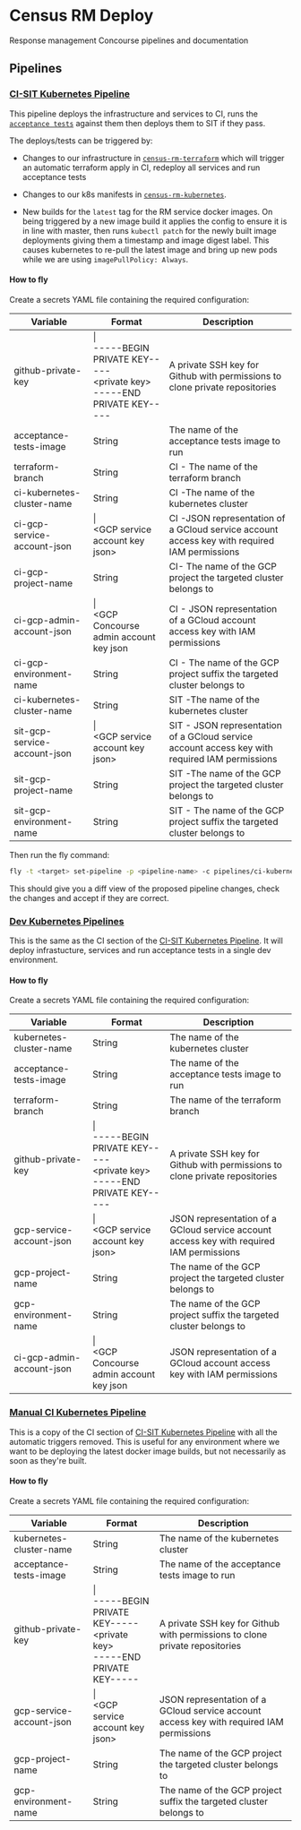 # Census RM Deploy
Response management Concourse pipelines and documentation

## Pipelines
### [CI-SIT Kubernetes Pipeline](pipelines/ci-sit-kubernetes-pipeline.yml)
This pipeline deploys the infrastructure and services to CI, runs the [`acceptance tests`](https://github.com/ONSdigital/census-rm-acceptance-tests) against them then deploys them to SIT if they pass.

The deploys/tests can be triggered by:
* Changes to our infrastructure in [`census-rm-terraform`](https://github.com/ONSdigital/census-rm-terraform) which will trigger an automatic terraform apply in CI, redeploy all services and run acceptance tests

* Changes to our k8s manifests in [`census-rm-kubernetes`](https://github.com/ONSdigital/census-rm-kubernetes).

* New builds for the `latest` tag for the RM service docker images. On being triggered by a new image build it applies the config to ensure it is in line with master, then runs `kubectl patch` for the newly built image deployments giving them a timestamp and image digest label. This causes kubernetes to re-pull the latest image and bring up new pods while we are using `imagePullPolicy: Always`.

#### How to fly
Create a secrets YAML file containing the required configuration:

| Variable                    | Format                                                                              | Description                                                                                   |
| --------------------------- | ----------------------------------------------------------------------------------- | --------------------------------------------------------------------------------------------- |
| github-private-key          | \| <br>-----BEGIN PRIVATE KEY----- <br>\<private key> <br>-----END PRIVATE KEY----- | A private SSH key for Github with permissions to clone private repositories                   |
| acceptance-tests-image      | String                                                                              | The name of the acceptance tests image to run                                                 |
| terraform-branch            | String                                                                              | CI - The name of the terraform branch                                                         |
| ci-kubernetes-cluster-name  | String                                                                              | CI -The name of the kubernetes cluster                                                        |
| ci-gcp-service-account-json | \| <br>\<GCP service account key json>                                              | CI -JSON representation of a GCloud service account access key with required IAM permissions  |
| ci-gcp-project-name         | String                                                                              | CI- The name of the GCP project the targeted cluster belongs to                               |
| ci-gcp-admin-account-json   | \| <br>\<GCP Concourse admin account key json                                       | CI - JSON representation of a GCloud account access key with IAM permissions                  |
| ci-gcp-environment-name     | String                                                                              | CI - The name of the GCP project suffix the targeted cluster belongs to                       |
| ci-kubernetes-cluster-name  | String                                                                              | SIT -The name of the kubernetes cluster                                                        |
| sit-gcp-service-account-json | \| <br>\<GCP service account key json>                                              | SIT - JSON representation of a GCloud service account access key with required IAM permissions |
| sit-gcp-project-name         | String                                                                              | SIT -The name of the GCP project the targeted cluster belongs to                               |
| sit-gcp-environment-name     | String                                                                              | SIT - The name of the GCP project suffix the targeted cluster belongs to                       |


Then run the fly command:
```bash
fly -t <target> set-pipeline -p <pipeline-name> -c pipelines/ci-kubernetes-pipeline.yml -l <path-to-secrets-yml>
```
This should give you a diff view of the proposed pipeline changes, check the changes and accept if they are correct.

### [Dev Kubernetes Pipelines](pipelines/dev-kubernetes-pipeline.yml)
This is the same as the CI section of the [CI-SIT Kubernetes Pipeline](#ci-sit-kubernetes-pipeline). It will deploy infrastucture, services and run acceptance tests in a single dev environment. 

#### How to fly
Create a secrets YAML file containing the required configuration:

| Variable                  | Format                                                                              | Description                                                                              |
| ------------------------- | ----------------------------------------------------------------------------------- | ---------------------------------------------------------------------------------------- |
| kubernetes-cluster-name   | String                                                                              | The name of the kubernetes cluster                                                       |
| acceptance-tests-image    | String                                                                              | The name of the acceptance tests image to run                                            |
| terraform-branch          | String                                                                              | The name of the terraform branch                                                         |
| github-private-key        | \| <br>-----BEGIN PRIVATE KEY----- <br>\<private key> <br>-----END PRIVATE KEY----- | A private SSH key for Github with permissions to clone private repositories              |
| gcp-service-account-json  | \| <br>\<GCP service account key json>                                              | JSON representation of a GCloud service account access key with required IAM permissions |
| gcp-project-name          | String                                                                              | The name of the GCP project the targeted cluster belongs to                              |
| gcp-environment-name      | String                                                                              | The name of the GCP project suffix the targeted cluster belongs to                       |
| ci-gcp-admin-account-json | \| <br>\<GCP Concourse admin account key json                                       | JSON representation of a GCloud account access key with IAM permissions                  |


### [Manual CI Kubernetes Pipeline](pipelines/manual-ci-kubernetes-pipeline.yml)
This is a copy of the CI section of [CI-SIT Kubernetes Pipeline](#ci-sit-kuberenetes-pipeline) with all the automatic triggers removed. This is useful for any environment where we want to be deploying the latest docker image builds, but not necessarily as soon as they're built.

#### How to fly
Create a secrets YAML file containing the required configuration:

| Variable                 | Format                                                                              | Description                                                                              |
| ------------------------ | ----------------------------------------------------------------------------------- | ---------------------------------------------------------------------------------------- |
| kubernetes-cluster-name  | String                                                                              | The name of the kubernetes cluster                                                       |
| acceptance-tests-image   | String                                                                              | The name of the acceptance tests image to run                                            |
| github-private-key       | \| <br>-----BEGIN PRIVATE KEY----- <br>\<private key> <br>-----END PRIVATE KEY----- | A private SSH key for Github with permissions to clone private repositories              |
| gcp-service-account-json | \| <br>\<GCP service account key json>                                              | JSON representation of a GCloud service account access key with required IAM permissions |
| gcp-project-name         | String                                                                              | The name of the GCP project the targeted cluster belongs to                              |
| gcp-environment-name     | String                                                                              | The name of the GCP project suffix the targeted cluster belongs to                       |
